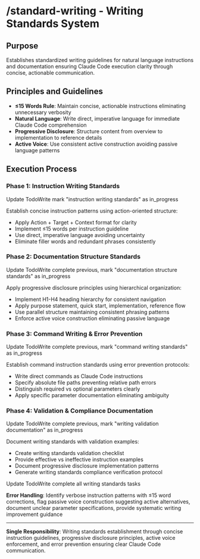 # /standard-writing - Writing Standards System

## Purpose
Establishes standardized writing guidelines for natural language instructions and documentation ensuring Claude Code execution clarity through concise, actionable communication.

## Principles and Guidelines
- **≤15 Words Rule**: Maintain concise, actionable instructions eliminating unnecessary verbosity
- **Natural Language**: Write direct, imperative language for immediate Claude Code comprehension
- **Progressive Disclosure**: Structure content from overview to implementation to reference details
- **Active Voice**: Use consistent active construction avoiding passive language patterns

## Execution Process

### Phase 1: Instruction Writing Standards
Update TodoWrite mark "instruction writing standards" as in_progress

Establish concise instruction patterns using action-oriented structure:
- Apply Action + Target + Context format for clarity
- Implement ≤15 words per instruction guideline
- Use direct, imperative language avoiding uncertainty
- Eliminate filler words and redundant phrases consistently

### Phase 2: Documentation Structure Standards
Update TodoWrite complete previous, mark "documentation structure standards" as in_progress

Apply progressive disclosure principles using hierarchical organization:
- Implement H1-H4 heading hierarchy for consistent navigation
- Apply purpose statement, quick start, implementation, reference flow
- Use parallel structure maintaining consistent phrasing patterns
- Enforce active voice construction eliminating passive language

### Phase 3: Command Writing & Error Prevention
Update TodoWrite complete previous, mark "command writing standards" as in_progress

Establish command instruction standards using error prevention protocols:
- Write direct commands as Claude Code instructions
- Specify absolute file paths preventing relative path errors
- Distinguish required vs optional parameters clearly
- Apply specific parameter documentation eliminating ambiguity

### Phase 4: Validation & Compliance Documentation
Update TodoWrite complete previous, mark "writing validation documentation" as in_progress

Document writing standards with validation examples:
- Create writing standards validation checklist
- Provide effective vs ineffective instruction examples
- Document progressive disclosure implementation patterns
- Generate writing standards compliance verification protocol

Update TodoWrite complete all writing standards tasks

**Error Handling**: Identify verbose instruction patterns with ≤15 word corrections, flag passive voice construction suggesting active alternatives, document unclear parameter specifications, provide systematic writing improvement guidance

---

**Single Responsibility**: Writing standards establishment through concise instruction guidelines, progressive disclosure principles, active voice enforcement, and error prevention ensuring clear Claude Code communication.